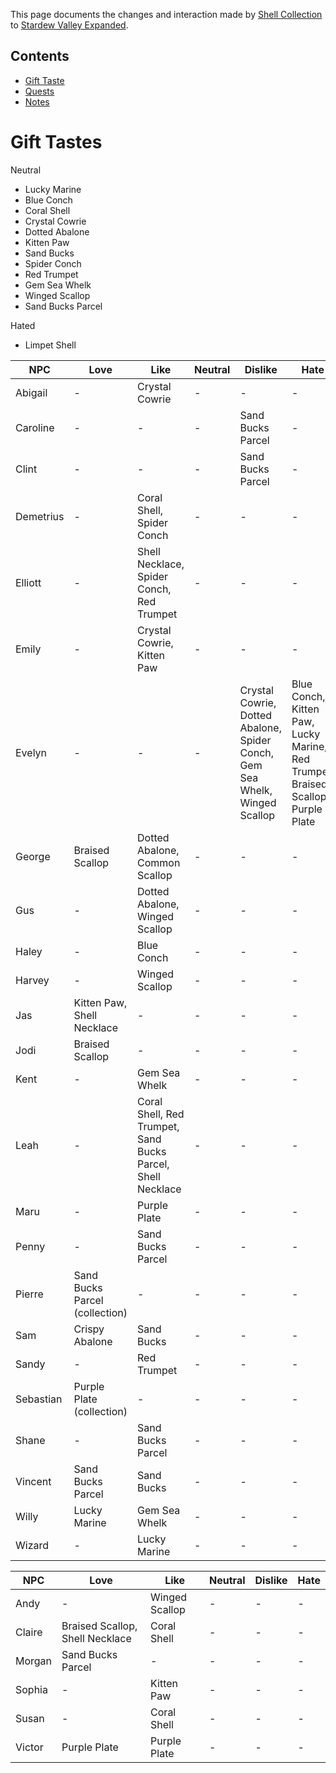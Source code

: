 This page documents the changes and interaction made by [Shell Collection](https://www.nexusmods.com/stardewvalley/mods/6690) to [Stardew Valley Expanded](https://www.nexusmods.com/stardewvalley/mods/3753).

## Contents

* [Gift Taste](#gift_taste)
* [Quests](#quests)
* [Notes](#notes)

# Gift Tastes

Neutral
- Lucky Marine
- Blue Conch
- Coral Shell
- Crystal Cowrie
- Dotted Abalone
- Kitten Paw
- Sand Bucks
- Spider Conch
- Red Trumpet
- Gem Sea Whelk
- Winged Scallop
- Sand Bucks Parcel

Hated
- Limpet Shell

| NPC       | Love                           | Like                                                        | Neutral | Dislike                                                                     | Hate                                                                             |
| --------- | ------------------------------ | ----------------------------------------------------------- | ------- | --------------------------------------------------------------------------- | -------------------------------------------------------------------------------- |
| Abigail   | -                              | Crystal Cowrie                                              | -       | -                                                                           | -                                                                                |
| Caroline  | -                              | -                                                           | -       | Sand Bucks Parcel                                                           | -                                                                                |
| Clint     | -                              | -                                                           | -       | Sand Bucks Parcel                                                           | -                                                                                |
| Demetrius | -                              | Coral Shell, Spider Conch                                   | -       | -                                                                           | -                                                                                |
| Elliott   | -                              | Shell Necklace, Spider Conch, Red Trumpet                   | -       | -                                                                           | -                                                                                |
| Emily     | -                              | Crystal Cowrie, Kitten Paw                                  | -       | -                                                                           | -                                                                                |
| Evelyn    | -                              | -                                                           | -       | Crystal Cowrie, Dotted Abalone, Spider Conch, Gem Sea Whelk, Winged Scallop | Blue Conch, Kitten Paw, Lucky Marine, Red Trumpet, Braised Scallop, Purple Plate |
| George    | Braised Scallop                | Dotted Abalone, Common Scallop                              | -       | -                                                                           | -                                                                                |
| Gus       | -                              | Dotted Abalone, Winged Scallop                              | -       | -                                                                           | -                                                                                |
| Haley     | -                              | Blue Conch                                                  | -       | -                                                                           | -                                                                                |
| Harvey    | -                              | Winged Scallop                                              | -       | -                                                                           | -                                                                                |
| Jas       | Kitten Paw, Shell Necklace     | -                                                           | -       | -                                                                           | -                                                                                |
| Jodi      | Braised Scallop                | -                                                           | -       | -                                                                           | -                                                                                |
| Kent      | -                              | Gem Sea Whelk                                               | -       | -                                                                           | -                                                                                |
| Leah      | -                              | Coral Shell, Red Trumpet, Sand Bucks Parcel, Shell Necklace | -       | -                                                                           | -                                                                                |
| Maru      | -                              | Purple Plate                                                | -       | -                                                                           | -                                                                                |
| Penny     | -                              | Sand Bucks Parcel                                           | -       | -                                                                           | -                                                                                |
| Pierre    | Sand Bucks Parcel (collection) | -                                                           | -       | -                                                                           | -                                                                                |
| Sam       | Crispy Abalone                 | Sand Bucks                                                  | -       | -                                                                           | -                                                                                |
| Sandy     | -                              | Red Trumpet                                                 | -       | -                                                                           | -                                                                                |
| Sebastian | Purple Plate (collection)      | -                                                           | -       | -                                                                           | -                                                                                |
| Shane     | -                              | Sand Bucks Parcel                                           | -       | -                                                                           | -                                                                                |
| Vincent   | Sand Bucks Parcel              | Sand Bucks                                                  | -       | -                                                                           | -                                                                                |
| Willy     | Lucky Marine                   | Gem Sea Whelk                                               | -       | -                                                                           | -                                                                                |
| Wizard    | -                              | Lucky Marine                                                | -       | -                                                                           | -                                                                                |


| NPC    | Love                            | Like           | Neutral | Dislike | Hate |
| ------ | ------------------------------- | -------------- | ------- | ------- | ---- |
| Andy   | -                               | Winged Scallop | -       | -       | -    |
| Claire | Braised Scallop, Shell Necklace | Coral Shell    | -       | -       | -    |
| Morgan | Sand Bucks Parcel               | -              | -       | -       | -    |
| Sophia | -                               | Kitten Paw     | -       | -       | -    |
| Susan  | -                               | Coral Shell    | -       | -       | -    |
| Victor | Purple Plate                    | Purple Plate   | -       | -       | -    |
